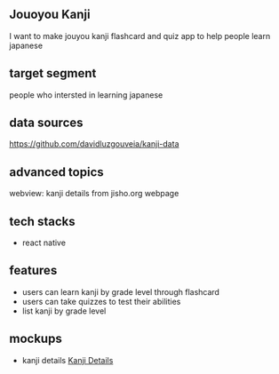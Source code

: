 ## Jouoyou Kanji

I want to make jouyou kanji flashcard and quiz app to help people learn japanese

## target segment

people who intersted in learning japanese 

## data sources

https://github.com/davidluzgouveia/kanji-data

## advanced topics

webview: kanji details from jisho.org webpage

## tech stacks

- react native

## features

- users can learn kanji by grade level through flashcard
- users can take quizzes to test their abilities
- list kanji by grade level

## mockups

- kanji details
[Kanji Details](https://github.com/mekas/mb1313600022/blob/master/1313618032/kanji-details.png)

